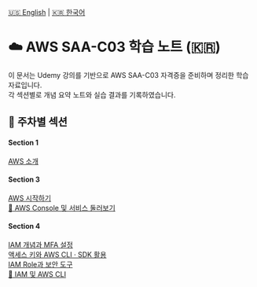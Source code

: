 [🇺🇸 English](/) | [🇰🇷 한국어](/ko/)

# ☁️ AWS SAA-C03 학습 노트 (🇰🇷)

이 문서는 Udemy 강의를 기반으로 AWS SAA-C03 자격증을 준비하며 정리한 학습 자료입니다.  
각 섹션별로 개념 요약 노트와 실습 결과를 기록하였습니다.

## 📅 주차별 섹션

<div class="weekly-section-container">

  <div class="weekly-section-card">
    <h4>Section 1</h4>
    <a href="/ko/section1/notes.md">AWS 소개</a>
  </div>

  <div class="weekly-section-card">
    <h4>Section 3</h4>
    <a href="/ko/section3/notes.md">AWS 시작하기</a><br>
    <a href="/ko/section3/labs.md">🧪 AWS Console 및 서비스 둘러보기</a>
  </div>

  <div class="weekly-section-card">
    <h4>Section 4</h4>
    <a href="/ko/section4/notes/note1.md">IAM 개념과 MFA 설정</a><br>
    <a href="/ko/section4/notes/note2.md">액세스 키와 AWS CLI · SDK 활용</a><br>
    <a href="/ko/section4/notes/note3.md">IAM Role과 보안 도구</a><br>
    <a href="/ko/section4/labs/lab1.md">🧪 IAM 및 AWS CLI</a>
  </div>

</div>
